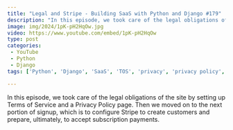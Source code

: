 ```yaml
---
title: "Legal and Stripe - Building SaaS with Python and Django #179"
description: "In this episode, we took care of the legal obligations of the site by setting up Terms of Service and a Privacy Policy page. Then we moved on to the next portion of signup, which is to configure Stripe to create customers and prepare, ultimately, to accept subscription payments."
image: img/2024/1pK-pH2HqOw.jpg
video: https://www.youtube.com/embed/1pK-pH2HqOw
type: post
categories:
 - YouTube
 - Python
 - Django
tags: ['Python', 'Django', 'SaaS', 'TOS', 'privacy', 'privacy policy', 'terms of service', 'Stripe', 'customers', 'djstripe']

---
```


In this episode, we took care of the legal obligations of the site by setting up Terms of Service and a Privacy Policy page. Then we moved on to the next portion of signup, which is to configure Stripe to create customers and prepare, ultimately, to accept subscription payments.
